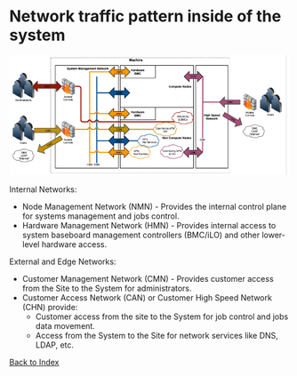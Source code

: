 # Network traffic pattern inside of the system

![](../../../../img/network/management_network/network_traffic_pattern.png)

Internal Networks:

* Node Management Network (NMN) - Provides the internal control plane for systems management and jobs control.
* Hardware Management Network (HMN) - Provides internal access to system baseboard management controllers (BMC/iLO) and other lower-level hardware access.

External and Edge Networks:

* Customer Management Network (CMN) - Provides customer access from the Site to the System for administrators.
* Customer Access Network (CAN) or Customer High Speed Network (CHN) provide:
	* Customer access from the site to the System for job control and jobs data movement.
	* Access from the System to the Site for network services like DNS, LDAP, etc.

[Back to Index](../README.md)
